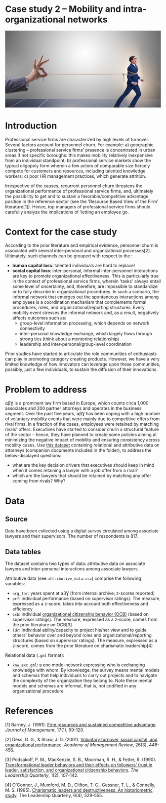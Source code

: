# Case study 2 – Mobility and intra-organizational networks

<center><img src='images/retention.jpg' width=600px /></center>

# Introduction

Professional service firms are characterized by high levels of turnover. Several factors account for personnel churn. For example: a) geographic clustering – professional service firms' presence is concentrated in urban areas if not specific boroughs: this makes mobility relatively inexpensive from an individual standpoint; b) professional service markets show the typical oligopoly form wherein a few actors of comparable size fiercely compete for customers and resources, including talented knowledge workers; c) poor HR management practices, which generate attrition.

Irrespective of the causes, recurrent personnel churn threatens the organizational performance of professional service firms, and, ultimately the possibility to get and to sustain a favorable/competitive advantage position in the reference sector (see the 'Resource Based View of the Firm' literature[1]). Hence, top managers of professional service firms should carefully analyze the implications of 'letting an employee go.

# Context for the case study

According to the prior literature and empirical evidence, personnel churn is associated with several inter-personal and organizational processes[2]. Ultimately, such channels can be grouped with respect to the :

- __human capital loss__: talented individuals are hard to replace!
- __social capital loss__: inter-personal, informal inter-personnel interactions are key to promote organizational effectiveness. This is particularly true in the context of professional service firms, wherein 'tasks' always entail some level of uncertainty, and, therefore, are impossible to standardize or to fully describe in organizational procedures. In such a scenario, the informal network that emerges out the spontaneous interactions among employees is a coordination mechanism that complements formal procedures, roles, and organizational/reporting structures. Every mobility event stresses the informal network and, as a result, negatively affects outcomes such as:
  * group-level information processing, which depends on network connectivity
  * inter-personal knowledge exchange, which largely flows through strong ties (think about a mentoring relationship)
  * leadership and inter-personal/group-level coordination

Prior studies have started to articulate the role communities of enthusiasts can play in promoting category creating products. However, we have a very limited knowledge of how innovators can leverage upon these communities, possibly, just a few individuals, to sustain the diffusion of their innovations.

# Problem to address

⍺βƔ is a prominent law firm based in Europe, which counts circa 1,000 associates and 200 partner attorneys and operates in the business segment. Over the past five years, ⍺βƔ has been coping with a high number of voluntary mobility events that were mainly due to competitive offers from rival firms. In a fraction of the cases, employees were retained by matching rivals' offers. Executives have started to consider churn a structural feature of the sector – hence, they have planned to create some policies aiming at minimizing the negative impact of mobility and ensuring consistency across mobility cases. Use [this dataset](https://drive.google.com/drive/folders/1Vs2-P450i3CzmvH68n9YuuK-jVpV9vW5?usp=sharing) containing relational and attributive data on attorneys (companion documents included in the folder), to address the below-displayed questions:

- what are the key decision drivers that executives should keep in mind when it comes retaining a lawyer with a job offer from a rival?
- which are the lawyers that should be retained by matching any offer coming from rivals? Why?

# Data

## Source

Data have been collected using a digital survey circulated among associate lawyers and their supervisors. The number of respondents is 817.

## Data tables

The dataset contains two types of data: attributive data on associate lawyers and inter-personal interactions among associate lawyers.

Attributive data (see `attributive_data.csv`) comprise the following variables:

+ `org_tnr`: years spent at ⍺βƔ (from internal archive; z-scores reported)
+ `prf`: individual performance (based on supervisor ratings). The measure, expressed as a z-score, takes into account both effectiveness and efficiency
+ `ocb`: individual [organizational citizenship behavior (OCB)](https://en.wikipedia.org/wiki/Organizational_citizenship_behavior) (based on supervisor ratings). The measure, expressed as a z-score, comes from the prior literature on OCB[3]
+ `ldr`: individual ability/capacity to project his/her view and to guide others' behavior over and beyond roles and organizational/reporting structures (based on supervisor ratings). The measure, expressed as a z-score, comes from the prior literature on charismatic leadership[4]

Relational data (`.gml` format):

+ `knw_exc.gml`: a one mode-network expressing who is exchanging knowledge with whom. By knowledge, the survey means mental models and schemas that help individuals to carry out projects and to navigate the complexity of the organization they belong to. Note these mental models and schemas are informal, that is, not codified in any organizational procedure

# References

[1] Barney, J. (1991). [Firm resources and sustained competitive advantage](https://journals.sagepub.com/doi/pdf/10.1177/014920639101700108?casa_token=ScA0C5HlXjcAAAAA:y4nF8MG3_rD9aNxoyFcYdr6h4S5ZwLJaTxG_DbSEZobn8mkJyYd4wP0I2Qn9GK9W6q70pwjjME9G). _Journal of Management_, 17(1), 99-120.

[2] Dess, G. G., & Shaw, J. D. (2001). [Voluntary turnover, social capital, and organizational performance](https://www.researchgate.net/profile/Jason_Shaw5/publication/272581384_Voluntary_Turnover_Social_Capital_and_Organizational_Performance/links/551161db0cf29a3bb71da8db.pdf). _Academy of Management Review_, 26(3), 446-456.

[3] Podsakoff, P. M., MacKenzie, S. B., Moorman, R. H., & Fetter, R. (1990). [Transformational leader behaviors and their effects on followers' trust in leader, satisfaction, and organizational citizenship behaviors](https://www.academia.edu/download/32225715/Transformational_Leader_Behavior_Podsakoff_et_al.pdf). _The Leadership Quarterly_, 1(2), 107-142.

[4] O'Connor, J., Mumford, M. D., Clifton, T. C., Gessner, T. L., & Connelly, M. S. (1995). [Charismatic leaders and destructiveness: An historiometric study](https://www.sciencedirect.com/science/article/pii/1048984395900268). The Leadership Quarterly, 6(4), 529-555.

